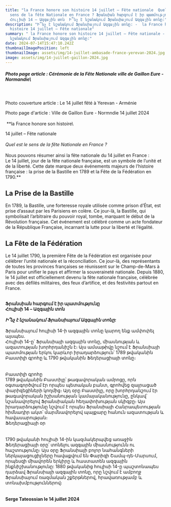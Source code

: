 ```yaml
---
title: "la France honore son histoire 14 juillet – Fête nationale  Quel est le
  sens de la fête Nationale en France ? Ֆրանսիան հարգում է իր պատմությունը
  Հուլիսի 14 – Ազգային տոն  Ի՞նչ է նշանակում Ֆրանսիայում Ազգային տոնը:"
description: "Ի՞նչ է նշանակում Ֆրանսիայում Ազգային տոնը: -  la France honore son
  histoire 14 juillet – Fête nationale"
summary: " la France honore son histoire 14 juillet – Fête nationale - Ի՞նչ է
  նշանակում Ֆրանսիայում Ազգային տոնը:"
date: 2024-07-14T15:47:10.242Z
thumbnailImagePosition: left
thumbnailImage: assets/img/14-juillet-ambasade-france-yerevan-2024.jpg
image: assets/img/14-juillet-gaillon-2024.jpg
---
```

##### Photo page article : Cérémonie de la Fête Nationale ville de Gaillon Eure - Normandie\
\
\
Photo couverture article : Le 14 juillet fêté à Yerevan - Arménie 

Photo page d'article : Ville de Gaillon Eure - Normndie 14 juillet 2024\
\
 \*\*la France honore son histoire\

14 juillet – Fête nationale\
\
*Quel est le sens de la fête Nationale en France ?*\
\
Nous pouvons résumer ainsi la fête nationale du 14 juillet en France :\
Le 14 juillet, jour de la fête nationale française, est un symbole de l’unité et de la liberté. Cette date marque deux événements majeurs de l’histoire française : la prise de la Bastille en 1789 et la Fête de la Fédération en 1790.\*\*

## **La Prise de la Bastille**

En 1789, la Bastille, une forteresse royale utilisée comme prison d’État, est prise d’assaut par les Parisiens en colère. Ce jour-là, la Bastille, qui symbolisait l’arbitraire du pouvoir royal, tombe, marquant le début de la Révolution française. Cet événement est célébré comme un acte fondateur de la République Française, incarnant la lutte pour la liberté et l’égalité.

## **La Fête de la Fédération**

Le 14 juillet 1790, la première Fête de la Fédération est organisée pour célébrer l’unité nationale et la réconciliation. Ce jour-là, des représentants de toutes les provinces françaises se réunissent sur le Champ-de-Mars à Paris pour unifier le pays et affirmer la souveraineté nationale. Depuis 1880, le 14 juillet est officiellement devenu la fête nationale française, célébrée avec des défilés militaires, des feux d’artifice, et des festivités partout en France.

**\
Ֆրանսիան հարգում է իր պատմությունը\
Հուլիսի 14 – Ազգային տոն**\
\
***Ի՞նչ է նշանակում Ֆրանսիայում Ազգային տոնը:***\
\
Ֆրանսիայում հուլիսի 14-ի ազգային տոնը կարող ենք ամփոփել այսպես.\
Հուլիսի 14-ը՝ Ֆրանսիայի ազգային տոնը, միասնության և ազատության խորհրդանիշն է։ Այս ամսաթիվը նշում է Ֆրանսիայի պատմության երկու կարևոր իրադարձություն՝ 1789 թվականին Բաստիլի գրոհը և 1790 թվականին Ֆեդերացիայի տոնը։\
\
\
Բաստիլի գրոհը\
1789 թվականին Բաստիլը՝ թագավորական ամրոցը, որն օգտագործվում էր որպես պետական ​​բանտ, գրոհվեց զայրացած փարիզեցիների կողմից։ Այդ օրը Բաստիլը, որը խորհրդանշում էր թագավորական իշխանության կամայականությունը, ընկավ՝ նշանավորելով Ֆրանսիական հեղափոխության սկիզբը։ Այս իրադարձությունը նշվում է որպես Ֆրանսիայի Հանրապետության հիմնադիր ակտ՝ մարմնավորելով պայքարը հանուն ազատության և հավասարության։\
Ֆեդերացիայի օր\
\
\
1790 թվականի հուլիսի 14-ին կազմակերպվեց առաջին Ֆեդերացիայի օրը՝ տոնելու ազգային միասնությունն ու հաշտությունը։ Այս օրը Ֆրանսիայի բոլոր նահանգների ներկայացուցիչները հավաքվում են Փարիզի Շամպ-դե-Մարսում, որպեսզի միավորեն երկիրը և հաստատեն ազգային ինքնիշխանությունը: 1880 թվականից հուլիսի 14-ը պաշտոնապես դարձավ Ֆրանսիայի ազգային տոնը, որը նշվում է ամբողջ Ֆրանսիայում ռազմական շքերթներով, հրավառությամբ և տոնախմբություններով։\
\
\
**Serge Tateossian le 14 juillet 2024**